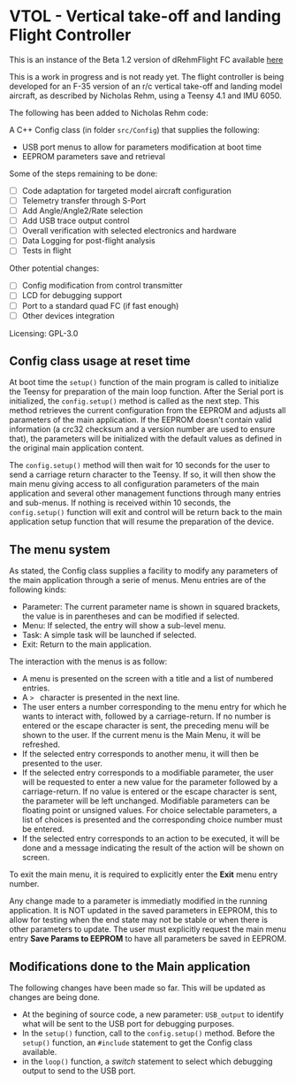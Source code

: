 # VTOL - Vertical take-off and landing Flight Controller

This is an instance of the Beta 1.2 version of dRehmFlight FC available [here](https://github.com/nickrehm/dRehmFlight)

This is a work in progress and is not ready yet. The flight controller is being developed for an F-35 version of an r/c vertical take-off and landing model aircraft, as described by Nicholas Rehm, using a Teensy 4.1 and IMU 6050.

The following has been added to Nicholas Rehm code:

A C++ Config class (in folder `src/Config`) that supplies the following:

- USB port menus to allow for parameters modification at boot time
- EEPROM parameters save and retrieval

Some of the steps remaining to be done:

- [ ] Code adaptation for targeted model aircraft configuration
- [ ] Telemetry transfer through S-Port
- [ ] Add Angle/Angle2/Rate selection
- [ ] Add USB trace output control
- [ ] Overall verification with selected electronics and hardware
- [ ] Data Logging for post-flight analysis
- [ ] Tests in flight

Other potential changes:

- [ ] Config modification from control transmitter
- [ ] LCD for debugging support
- [ ] Port to a standard quad FC (if fast enough)
- [ ] Other devices integration

Licensing: GPL-3.0

## Config class usage at reset time

At boot time the `setup()` function of the main program is called to initialize the Teensy for preparation of the main loop function. After the Serial port is initialized, the `config.setup()` method is called as the next step. This method retrieves the current configuration from the EEPROM and adjusts all parameters of the main application. If the EEPROM doesn't contain valid information (a crc32 checksum and a version number are used to ensure that), the parameters will be initialized with the default values as defined in the original main application content.

The `config.setup()` method will then wait for 10 seconds for the user to send a carriage return character to the Teensy. If so, it will then show the main menu giving access to all configuration parameters of the main application and several other management functions through many entries and sub-menus. If nothing is received within 10 seconds, the `config.setup()` function will exit and control will be return back to the main application setup function that will resume the preparation of the device.

## The menu system

As stated, the Config class supplies a facility to modify any parameters of the main application through a serie of menus. Menu entries are of the following kinds:

- Parameter: The current parameter name is shown in squared brackets, the value is in parentheses and can be modified if selected.
- Menu: If selected, the entry will show a sub-level menu.
- Task: A simple task will be launched if selected.
- Exit: Return to the main application.

The interaction with the menus is as follow:

- A menu is presented on the screen with a title and a list of numbered entries.
- A `> ` character is presented in the next line.
- The user enters a number corresponding to the menu entry for which he wants to interact with, followed by a carriage-return. If no number is entered or the escape character is sent, the preceding menu will be shown to the user. If the current menu is the Main Menu, it will be refreshed.
- If the selected entry corresponds to another menu, it will then be presented to the user.
- If the selected entry corresponds to a modifiable parameter, the user will be requested to enter a new value for the parameter followed by a carriage-return. If no value is entered or the escape character is sent, the parameter will be left unchanged. Modifiable parameters can be floating point or unsigned values. For choice selectable parameters, a list of choices is presented and the corresponding choice number must be entered.
- If the selected entry corresponds to an action to be executed, it will be done and a message indicating the result of the action will be shown on screen.

To exit the main menu, it is required to explicitly enter the **Exit** menu entry number. 

Any change made to a parameter is immediatly modified in the running application. It is NOT updated in the saved parameters in EEPROM, this to allow for testing when the end state may not be stable or when there is other parameters to update. The user must explicitly request the main menu entry **Save Params to EEPROM** to have all parameters be saved in EEPROM.

## Modifications done to the Main application

The following changes have been made so far. This will be updated as changes are being done.

- At the begining of source code, a new parameter: `USB_output` to identify what will be sent to the USB port for debugging purposes.
- In the `setup()` function, call to the `config.setup()` method. Before the `setup()` function, an `#include` statement to get the Config class available.
- in the `loop()` function, a *switch* statement to select which debugging output to send to the USB port.
